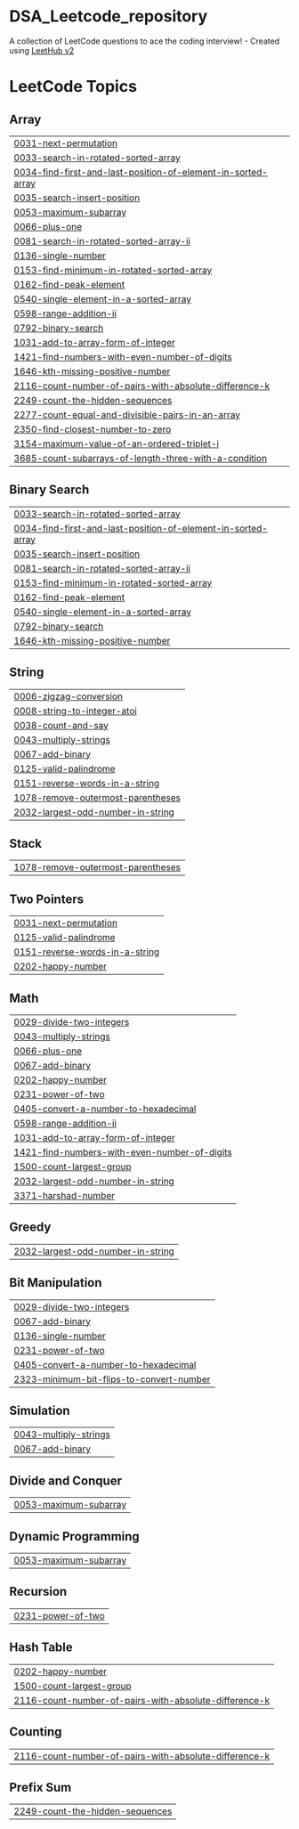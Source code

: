 # DSA_Leetcode_repository
A collection of LeetCode questions to ace the coding interview! - Created using [LeetHub v2](https://github.com/arunbhardwaj/LeetHub-2.0)

<!---LeetCode Topics Start-->
# LeetCode Topics
## Array
|  |
| ------- |
| [0031-next-permutation](https://github.com/PransuMishra/DSA_Leetcode_repository/tree/master/0031-next-permutation) |
| [0033-search-in-rotated-sorted-array](https://github.com/PransuMishra/DSA_Leetcode_repository/tree/master/0033-search-in-rotated-sorted-array) |
| [0034-find-first-and-last-position-of-element-in-sorted-array](https://github.com/PransuMishra/DSA_Leetcode_repository/tree/master/0034-find-first-and-last-position-of-element-in-sorted-array) |
| [0035-search-insert-position](https://github.com/PransuMishra/DSA_Leetcode_repository/tree/master/0035-search-insert-position) |
| [0053-maximum-subarray](https://github.com/PransuMishra/DSA_Leetcode_repository/tree/master/0053-maximum-subarray) |
| [0066-plus-one](https://github.com/PransuMishra/DSA_Leetcode_repository/tree/master/0066-plus-one) |
| [0081-search-in-rotated-sorted-array-ii](https://github.com/PransuMishra/DSA_Leetcode_repository/tree/master/0081-search-in-rotated-sorted-array-ii) |
| [0136-single-number](https://github.com/PransuMishra/DSA_Leetcode_repository/tree/master/0136-single-number) |
| [0153-find-minimum-in-rotated-sorted-array](https://github.com/PransuMishra/DSA_Leetcode_repository/tree/master/0153-find-minimum-in-rotated-sorted-array) |
| [0162-find-peak-element](https://github.com/PransuMishra/DSA_Leetcode_repository/tree/master/0162-find-peak-element) |
| [0540-single-element-in-a-sorted-array](https://github.com/PransuMishra/DSA_Leetcode_repository/tree/master/0540-single-element-in-a-sorted-array) |
| [0598-range-addition-ii](https://github.com/PransuMishra/DSA_Leetcode_repository/tree/master/0598-range-addition-ii) |
| [0792-binary-search](https://github.com/PransuMishra/DSA_Leetcode_repository/tree/master/0792-binary-search) |
| [1031-add-to-array-form-of-integer](https://github.com/PransuMishra/DSA_Leetcode_repository/tree/master/1031-add-to-array-form-of-integer) |
| [1421-find-numbers-with-even-number-of-digits](https://github.com/PransuMishra/DSA_Leetcode_repository/tree/master/1421-find-numbers-with-even-number-of-digits) |
| [1646-kth-missing-positive-number](https://github.com/PransuMishra/DSA_Leetcode_repository/tree/master/1646-kth-missing-positive-number) |
| [2116-count-number-of-pairs-with-absolute-difference-k](https://github.com/PransuMishra/DSA_Leetcode_repository/tree/master/2116-count-number-of-pairs-with-absolute-difference-k) |
| [2249-count-the-hidden-sequences](https://github.com/PransuMishra/DSA_Leetcode_repository/tree/master/2249-count-the-hidden-sequences) |
| [2277-count-equal-and-divisible-pairs-in-an-array](https://github.com/PransuMishra/DSA_Leetcode_repository/tree/master/2277-count-equal-and-divisible-pairs-in-an-array) |
| [2350-find-closest-number-to-zero](https://github.com/PransuMishra/DSA_Leetcode_repository/tree/master/2350-find-closest-number-to-zero) |
| [3154-maximum-value-of-an-ordered-triplet-i](https://github.com/PransuMishra/DSA_Leetcode_repository/tree/master/3154-maximum-value-of-an-ordered-triplet-i) |
| [3685-count-subarrays-of-length-three-with-a-condition](https://github.com/PransuMishra/DSA_Leetcode_repository/tree/master/3685-count-subarrays-of-length-three-with-a-condition) |
## Binary Search
|  |
| ------- |
| [0033-search-in-rotated-sorted-array](https://github.com/PransuMishra/DSA_Leetcode_repository/tree/master/0033-search-in-rotated-sorted-array) |
| [0034-find-first-and-last-position-of-element-in-sorted-array](https://github.com/PransuMishra/DSA_Leetcode_repository/tree/master/0034-find-first-and-last-position-of-element-in-sorted-array) |
| [0035-search-insert-position](https://github.com/PransuMishra/DSA_Leetcode_repository/tree/master/0035-search-insert-position) |
| [0081-search-in-rotated-sorted-array-ii](https://github.com/PransuMishra/DSA_Leetcode_repository/tree/master/0081-search-in-rotated-sorted-array-ii) |
| [0153-find-minimum-in-rotated-sorted-array](https://github.com/PransuMishra/DSA_Leetcode_repository/tree/master/0153-find-minimum-in-rotated-sorted-array) |
| [0162-find-peak-element](https://github.com/PransuMishra/DSA_Leetcode_repository/tree/master/0162-find-peak-element) |
| [0540-single-element-in-a-sorted-array](https://github.com/PransuMishra/DSA_Leetcode_repository/tree/master/0540-single-element-in-a-sorted-array) |
| [0792-binary-search](https://github.com/PransuMishra/DSA_Leetcode_repository/tree/master/0792-binary-search) |
| [1646-kth-missing-positive-number](https://github.com/PransuMishra/DSA_Leetcode_repository/tree/master/1646-kth-missing-positive-number) |
## String
|  |
| ------- |
| [0006-zigzag-conversion](https://github.com/PransuMishra/DSA_Leetcode_repository/tree/master/0006-zigzag-conversion) |
| [0008-string-to-integer-atoi](https://github.com/PransuMishra/DSA_Leetcode_repository/tree/master/0008-string-to-integer-atoi) |
| [0038-count-and-say](https://github.com/PransuMishra/DSA_Leetcode_repository/tree/master/0038-count-and-say) |
| [0043-multiply-strings](https://github.com/PransuMishra/DSA_Leetcode_repository/tree/master/0043-multiply-strings) |
| [0067-add-binary](https://github.com/PransuMishra/DSA_Leetcode_repository/tree/master/0067-add-binary) |
| [0125-valid-palindrome](https://github.com/PransuMishra/DSA_Leetcode_repository/tree/master/0125-valid-palindrome) |
| [0151-reverse-words-in-a-string](https://github.com/PransuMishra/DSA_Leetcode_repository/tree/master/0151-reverse-words-in-a-string) |
| [1078-remove-outermost-parentheses](https://github.com/PransuMishra/DSA_Leetcode_repository/tree/master/1078-remove-outermost-parentheses) |
| [2032-largest-odd-number-in-string](https://github.com/PransuMishra/DSA_Leetcode_repository/tree/master/2032-largest-odd-number-in-string) |
## Stack
|  |
| ------- |
| [1078-remove-outermost-parentheses](https://github.com/PransuMishra/DSA_Leetcode_repository/tree/master/1078-remove-outermost-parentheses) |
## Two Pointers
|  |
| ------- |
| [0031-next-permutation](https://github.com/PransuMishra/DSA_Leetcode_repository/tree/master/0031-next-permutation) |
| [0125-valid-palindrome](https://github.com/PransuMishra/DSA_Leetcode_repository/tree/master/0125-valid-palindrome) |
| [0151-reverse-words-in-a-string](https://github.com/PransuMishra/DSA_Leetcode_repository/tree/master/0151-reverse-words-in-a-string) |
| [0202-happy-number](https://github.com/PransuMishra/DSA_Leetcode_repository/tree/master/0202-happy-number) |
## Math
|  |
| ------- |
| [0029-divide-two-integers](https://github.com/PransuMishra/DSA_Leetcode_repository/tree/master/0029-divide-two-integers) |
| [0043-multiply-strings](https://github.com/PransuMishra/DSA_Leetcode_repository/tree/master/0043-multiply-strings) |
| [0066-plus-one](https://github.com/PransuMishra/DSA_Leetcode_repository/tree/master/0066-plus-one) |
| [0067-add-binary](https://github.com/PransuMishra/DSA_Leetcode_repository/tree/master/0067-add-binary) |
| [0202-happy-number](https://github.com/PransuMishra/DSA_Leetcode_repository/tree/master/0202-happy-number) |
| [0231-power-of-two](https://github.com/PransuMishra/DSA_Leetcode_repository/tree/master/0231-power-of-two) |
| [0405-convert-a-number-to-hexadecimal](https://github.com/PransuMishra/DSA_Leetcode_repository/tree/master/0405-convert-a-number-to-hexadecimal) |
| [0598-range-addition-ii](https://github.com/PransuMishra/DSA_Leetcode_repository/tree/master/0598-range-addition-ii) |
| [1031-add-to-array-form-of-integer](https://github.com/PransuMishra/DSA_Leetcode_repository/tree/master/1031-add-to-array-form-of-integer) |
| [1421-find-numbers-with-even-number-of-digits](https://github.com/PransuMishra/DSA_Leetcode_repository/tree/master/1421-find-numbers-with-even-number-of-digits) |
| [1500-count-largest-group](https://github.com/PransuMishra/DSA_Leetcode_repository/tree/master/1500-count-largest-group) |
| [2032-largest-odd-number-in-string](https://github.com/PransuMishra/DSA_Leetcode_repository/tree/master/2032-largest-odd-number-in-string) |
| [3371-harshad-number](https://github.com/PransuMishra/DSA_Leetcode_repository/tree/master/3371-harshad-number) |
## Greedy
|  |
| ------- |
| [2032-largest-odd-number-in-string](https://github.com/PransuMishra/DSA_Leetcode_repository/tree/master/2032-largest-odd-number-in-string) |
## Bit Manipulation
|  |
| ------- |
| [0029-divide-two-integers](https://github.com/PransuMishra/DSA_Leetcode_repository/tree/master/0029-divide-two-integers) |
| [0067-add-binary](https://github.com/PransuMishra/DSA_Leetcode_repository/tree/master/0067-add-binary) |
| [0136-single-number](https://github.com/PransuMishra/DSA_Leetcode_repository/tree/master/0136-single-number) |
| [0231-power-of-two](https://github.com/PransuMishra/DSA_Leetcode_repository/tree/master/0231-power-of-two) |
| [0405-convert-a-number-to-hexadecimal](https://github.com/PransuMishra/DSA_Leetcode_repository/tree/master/0405-convert-a-number-to-hexadecimal) |
| [2323-minimum-bit-flips-to-convert-number](https://github.com/PransuMishra/DSA_Leetcode_repository/tree/master/2323-minimum-bit-flips-to-convert-number) |
## Simulation
|  |
| ------- |
| [0043-multiply-strings](https://github.com/PransuMishra/DSA_Leetcode_repository/tree/master/0043-multiply-strings) |
| [0067-add-binary](https://github.com/PransuMishra/DSA_Leetcode_repository/tree/master/0067-add-binary) |
## Divide and Conquer
|  |
| ------- |
| [0053-maximum-subarray](https://github.com/PransuMishra/DSA_Leetcode_repository/tree/master/0053-maximum-subarray) |
## Dynamic Programming
|  |
| ------- |
| [0053-maximum-subarray](https://github.com/PransuMishra/DSA_Leetcode_repository/tree/master/0053-maximum-subarray) |
## Recursion
|  |
| ------- |
| [0231-power-of-two](https://github.com/PransuMishra/DSA_Leetcode_repository/tree/master/0231-power-of-two) |
## Hash Table
|  |
| ------- |
| [0202-happy-number](https://github.com/PransuMishra/DSA_Leetcode_repository/tree/master/0202-happy-number) |
| [1500-count-largest-group](https://github.com/PransuMishra/DSA_Leetcode_repository/tree/master/1500-count-largest-group) |
| [2116-count-number-of-pairs-with-absolute-difference-k](https://github.com/PransuMishra/DSA_Leetcode_repository/tree/master/2116-count-number-of-pairs-with-absolute-difference-k) |
## Counting
|  |
| ------- |
| [2116-count-number-of-pairs-with-absolute-difference-k](https://github.com/PransuMishra/DSA_Leetcode_repository/tree/master/2116-count-number-of-pairs-with-absolute-difference-k) |
## Prefix Sum
|  |
| ------- |
| [2249-count-the-hidden-sequences](https://github.com/PransuMishra/DSA_Leetcode_repository/tree/master/2249-count-the-hidden-sequences) |
<!---LeetCode Topics End-->